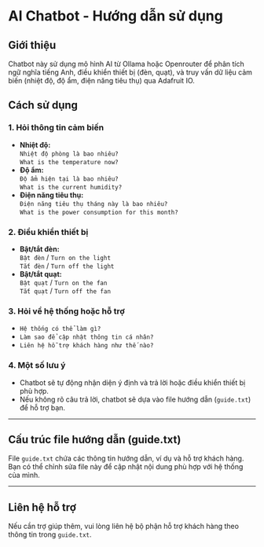 # AI Chatbot - Hướng dẫn sử dụng

## Giới thiệu
Chatbot này sử dụng mô hình AI từ Ollama hoặc Openrouter để phân tích ngữ nghĩa tiếng Anh, điều khiển thiết bị (đèn, quạt), và truy vấn dữ liệu cảm biến (nhiệt độ, độ ẩm, điện năng tiêu thụ) qua Adafruit IO.

## Cách sử dụng

### 1. Hỏi thông tin cảm biến
- **Nhiệt độ:**  
  `Nhiệt độ phòng là bao nhiêu?`  
  `What is the temperature now?`
- **Độ ẩm:**  
  `Độ ẩm hiện tại là bao nhiêu?`  
  `What is the current humidity?`
- **Điện năng tiêu thụ:**  
  `Điện năng tiêu thụ tháng này là bao nhiêu?`  
  `What is the power consumption for this month?`

### 2. Điều khiển thiết bị
- **Bật/tắt đèn:**  
  `Bật đèn` / `Turn on the light`  
  `Tắt đèn` / `Turn off the light`
- **Bật/tắt quạt:**  
  `Bật quạt` / `Turn on the fan`  
  `Tắt quạt` / `Turn off the fan`

### 3. Hỏi về hệ thống hoặc hỗ trợ
- `Hệ thống có thể làm gì?`
- `Làm sao để cập nhật thông tin cá nhân?`
- `Liên hệ hỗ trợ khách hàng như thế nào?`

### 4. Một số lưu ý
- Chatbot sẽ tự động nhận diện ý định và trả lời hoặc điều khiển thiết bị phù hợp.
- Nếu không rõ câu trả lời, chatbot sẽ dựa vào file hướng dẫn (`guide.txt`) để hỗ trợ bạn.

---

## Cấu trúc file hướng dẫn (guide.txt)
File `guide.txt` chứa các thông tin hướng dẫn, ví dụ và hỗ trợ khách hàng. Bạn có thể chỉnh sửa file này để cập nhật nội dung phù hợp với hệ thống của mình.

---

## Liên hệ hỗ trợ
Nếu cần trợ giúp thêm, vui lòng liên hệ bộ phận hỗ trợ khách hàng theo thông tin trong `guide.txt`.
